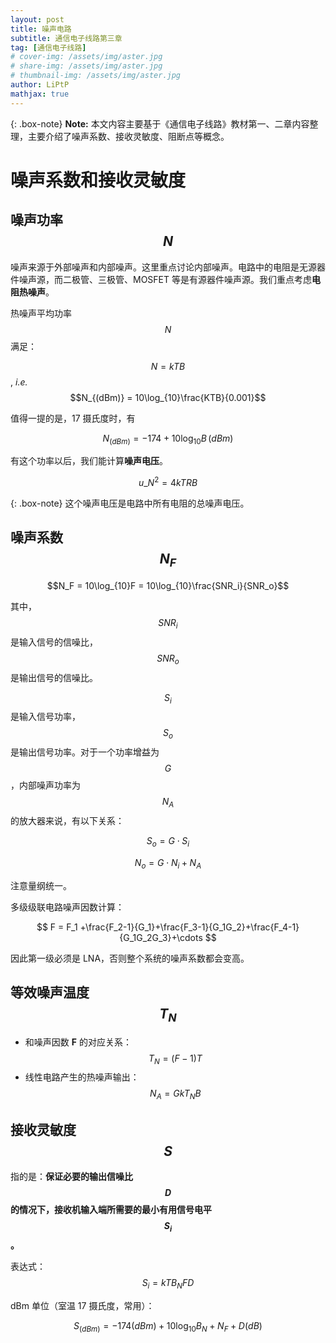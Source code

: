 ```yaml
---
layout: post
title: 噪声电路
subtitle: 通信电子线路第三章
tag: [通信电子线路]
# cover-img: /assets/img/aster.jpg
# share-img: /assets/img/aster.jpg
# thumbnail-img: /assets/img/aster.jpg
author: LiPtP
mathjax: true
---
```


{: .box-note}
**Note:** 本文内容主要基于《通信电子线路》教材第一、二章内容整理，主要介绍了噪声系数、接收灵敏度、阻断点等概念。<br/>

# 噪声系数和接收灵敏度

## 噪声功率 $$N$$

噪声来源于外部噪声和内部噪声。这里重点讨论内部噪声。电路中的电阻是无源器件噪声源，而二极管、三极管、MOSFET 等是有源器件噪声源。我们重点考虑**电阻热噪声**。

热噪声平均功率 $$N$$ 满足：

$$N = kTB$$ , _i.e._ $$N_{(dBm)} = 10\log_{10}\frac{KTB}{0.001}$$

值得一提的是，17 摄氏度时，有

$$N_{(dBm)} = -174+10 \log_{10} B \, (dBm)$$

有这个功率以后，我们能计算**噪声电压**。

$$ u\_{N}^2 = 4kTRB $$

{: .box-note}
这个噪声电压是电路中所有电阻的总噪声电压。

## 噪声系数 $$N_F$$

$$N_F = 10\log_{10}F = 10\log_{10}\frac{SNR_i}{SNR_o}$$

其中，$$SNR_i$$ 是输入信号的信噪比，$$SNR_o$$ 是输出信号的信噪比。

$$S_i$$ 是输入信号功率，$$S_o$$ 是输出信号功率。对于一个功率增益为$$G$$，内部噪声功率为$$N_A$$的放大器来说，有以下关系：

$$S_o = G\cdot S_i$$

$$N_o = G\cdot N_i + N_A$$

注意量纲统一。

多级级联电路噪声因数计算：

$$ F = F_1 +\frac{F_2-1}{G_1}+\frac{F_3-1}{G_1G_2}+\frac{F_4-1}{G_1G_2G_3}+\cdots $$

因此第一级必须是 LNA，否则整个系统的噪声系数都会变高。

## 等效噪声温度 $$T_N$$

- 和噪声因数 **F** 的对应关系： $$T_N = (F-1)T$$
- 线性电路产生的热噪声输出： $$N_A = GkT_N B$$

## 接收灵敏度 $$S$$

指的是：**保证必要的输出信噪比$$D$$的情况下，接收机输入端所需要的最小有用信号电平$$S_i$$。**

表达式：$$S_i = kTB_N FD$$

dBm 单位（室温 17 摄氏度，常用）：

$$S_{(dBm)} = -174(dBm) + 10 \log_{10} B_N + N_F + D(dB)$$
